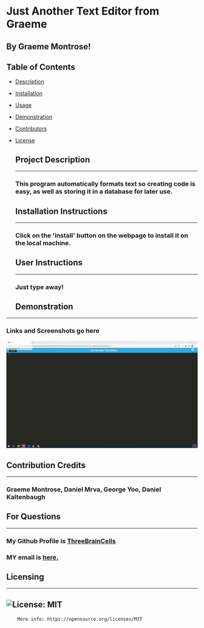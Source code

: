 # Just Another Text Editor from Graeme
  ## By Graeme Montrose!

  ## Table of Contents
- [Description](#description)
- [Installation](#installation)
- [Usage](#usage)
- [Demonstration](#demonstration)
- [Contributors](#contributors)
- [License](#license)

  <a id="description"></a>
  ## Project Description
  ---------------------------------
  ### This program automatically formats text so creating code is easy, as well as storing it in a database for later use.

  <a id="installation"></a>
  ## Installation Instructions
  -----------------
  ### Click on the 'install' button on the webpage to install it on the local machine.

  <a id="usage"></a>
  ## User Instructions
  -----------------
  ### Just type away!

  <a id="demonstration"></a>
  ## Demonstration
-----------------------------------
  ### Links and Screenshots go here
  ![The basic functionality](./JATE%20Screenshot.png "Screenshot")

  <a id="contributors"></a>
  ## Contribution Credits
  -----------------------
  ### Graeme Montrose, Daniel Mrva, George Yoo, Daniel Kaltenbaugh

  <a id="questions"></a>
  ## For Questions
---------------------------------
  ### My Github Profile is [ThreeBrainCells](https://github.com/ThreeBrainCells)
  ### MY email is [here.](mailto:teentrose@gmail.com)
  
  <a id="license"></a>
  ## Licensing
  ----------------------------
  ## ![License: MIT](https://img.shields.io/badge/License-MIT-yellow.svg)
        More info: https://opensource.org/licenses/MIT